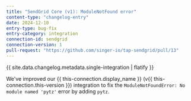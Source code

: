 ```yaml
---
title: "SendGrid Core (v1): ModuleNotFound error"
content-type: "changelog-entry"
date: 2024-12-10
entry-type: bug-fix
entry-category: integration
connection-id: sendgrid
connection-version: 1
pull-request: "https://github.com/singer-io/tap-sendgrid/pull/13"
---
```

{{ site.data.changelog.metadata.single-integration | flatify }}

We've improved our {{ this-connection.display_name }} (v{{ this-connection.this-version }}) integration to fix the `ModuleNotFoundError: No module named 'pytz'` error by adding `pytz`.